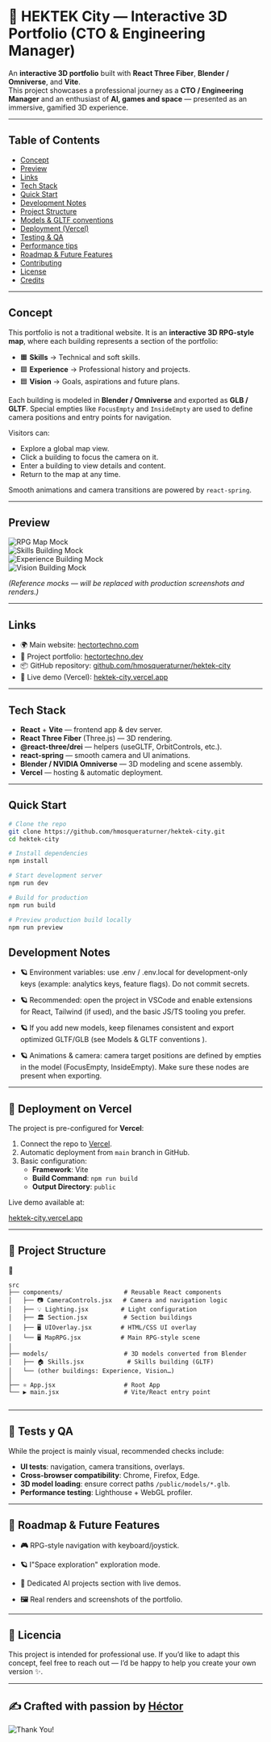 
# 🚀 HEKTEK City — Interactive 3D Portfolio (CTO & Engineering Manager)

An **interactive 3D portfolio** built with **React Three Fiber**, **Blender / Omniverse**, and **Vite**.  
This project showcases a professional journey as a **CTO / Engineering Manager** and an enthusiast of **AI, games and space** — presented as an immersive, gamified 3D experience.

---

## Table of Contents

- [Concept](#concept)
- [Preview](#preview)
- [Links](#links)
- [Tech Stack](#tech-stack)
- [Quick Start](#quick-start)
- [Development Notes](#development-notes)
- [Project Structure](#project-structure)
- [Models & GLTF conventions](#models--gltf-conventions)
- [Deployment (Vercel)](#deployment-vercel)
- [Testing & QA](#testing--qa)
- [Performance tips](#performance-tips)
- [Roadmap & Future Features](#roadmap--future-features)
- [Contributing](#contributing)
- [License](#license)
- [Credits](#credits)

---

## Concept

This portfolio is not a traditional website. It is an **interactive 3D RPG-style map**, where each building represents a section of the portfolio:

- 🟧 **Skills** → Technical and soft skills.  
- 🟩 **Experience** → Professional history and projects.  
- 🟦 **Vision** → Goals, aspirations and future plans.

Each building is modeled in **Blender / Omniverse** and exported as **GLB / GLTF**. Special empties like `FocusEmpty` and `InsideEmpty` are used to define camera positions and entry points for navigation.

Visitors can:
- Explore a global map view.
- Click a building to focus the camera on it.
- Enter a building to view details and content.
- Return to the map at any time.

Smooth animations and camera transitions are powered by `react-spring`.

---

## Preview

![RPG Map Mock](https://i.ibb.co/jvqcfyXZ/hektek-city-beta.jpg)  
![Skills Building Mock](https://i.ibb.co/Y74vjMRq/mock-skills.jpg)  
![Experience Building Mock](https://i.ibb.co/ns6hPbWb/mock-experience.jpg)  
![Vision Building Mock](https://i.ibb.co/Z6JyHKSr/mock-vision.jpg)

*(Reference mocks — will be replaced with production screenshots and renders.)*

---

## Links

- 🌍 Main website: [hectortechno.com](https://www.hectortechno.com/)  
- 💼 Project portfolio: [hectortechno.dev](https://www.hectortechno.dev/)  
- 📦 GitHub repository: [github.com/hmosqueraturner/hektek-city](https://github.com/hmosqueraturner/hektek-city)  
- 🚀 Live demo (Vercel): [hektek-city.vercel.app](https://hektek-city.vercel.app/)

---

## Tech Stack

- **React** + **Vite** — frontend app & dev server.  
- **React Three Fiber** (Three.js) — 3D rendering.  
- **@react-three/drei** — helpers (useGLTF, OrbitControls, etc.).  
- **react-spring** — smooth camera and UI animations.  
- **Blender / NVIDIA Omniverse** — 3D modeling and scene assembly.  
- **Vercel** — hosting & automatic deployment.

---

## Quick Start

```bash
# Clone the repo
git clone https://github.com/hmosqueraturner/hektek-city.git
cd hektek-city

# Install dependencies
npm install

# Start development server
npm run dev

# Build for production
npm run build

# Preview production build locally
npm run preview
```

## Development Notes

- **🪐** Environment variables: use .env / .env.local for development-only keys (example: analytics keys, feature flags). Do not commit secrets.

- **🪐** Recommended: open the project in VSCode and enable extensions for React, Tailwind (if used), and the basic JS/TS tooling you prefer.

- **🪐** If you add new models, keep filenames consistent and export optimized GLTF/GLB (see Models & GLTF conventions
).

- **🪐** Animations & camera: camera target positions are defined by empties in the model (FocusEmpty, InsideEmpty). Make sure these nodes are present when exporting.

---

## 🚀 Deployment on Vercel

The project is pre-configured for **Vercel**:

1. Connect the repo to [Vercel](https://vercel.com/).  
2. Automatic deployment from `main` branch in GitHub.  
3. Basic configuration:
   - **Framework**: Vite  
   - **Build Command**: `npm run build`  
   - **Output Directory**: `public`  

Live demo available at:

[hektek-city.vercel.app](https://hektek-city.vercel.app/) 

---

## 🧩 Project Structure

📂
```ascii
src
├── components/                 # Reusable React components
│   ├── 📷 CameraControls.jsx   # Camera and navigation logic
│   ├── 💡 Lighting.jsx         # Light configuration
│   ├── 🏛️ Section.jsx          # Section buildings
│   ├── 🖥️ UIOverlay.jsx        # HTML/CSS UI overlay
│   └── 🖥️ MapRPG.jsx           # Main RPG-style scene
│
├── models/                     # 3D models converted from Blender
│   ├── 🏠 Skills.jsx            # Skills building (GLTF)
│   └── (other buildings: Experience, Vision…)
│
├── ⚛️ App.jsx                   # Root App
└── ▶️ main.jsx                  # Vite/React entry point


```

---

## 🧪 Tests y QA

While the project is mainly visual, recommended checks include:

- **UI tests**: navigation, camera transitions, overlays.
- **Cross-browser compatibility**: Chrome, Firefox, Edge.
- **3D model loading**: ensure correct paths `/public/models/*.glb`.
- **Performance testing**: Lighthouse + WebGL profiler.

---

## 📌 Roadmap & Future Features

- **🎮**  RPG-style navigation with keyboard/joystick.

- **🪐** I"Space exploration" exploration mode.

- **🤖** Dedicated AI projects section with live demos.

- **🖼️** Real renders and screenshots of the portfolio.


---

## 📜 Licencia

This project is intended for professional use.
If you’d like to adapt this concept, feel free to reach out — I’d be happy to help you create your own version ✨.

---

## ✍️ Crafted with passion by [Héctor](https://www.hectortechno.com/) 
<img src="https://i.ibb.co/3mQh29gz/logo.png" alt="Thank You!" border="0">
